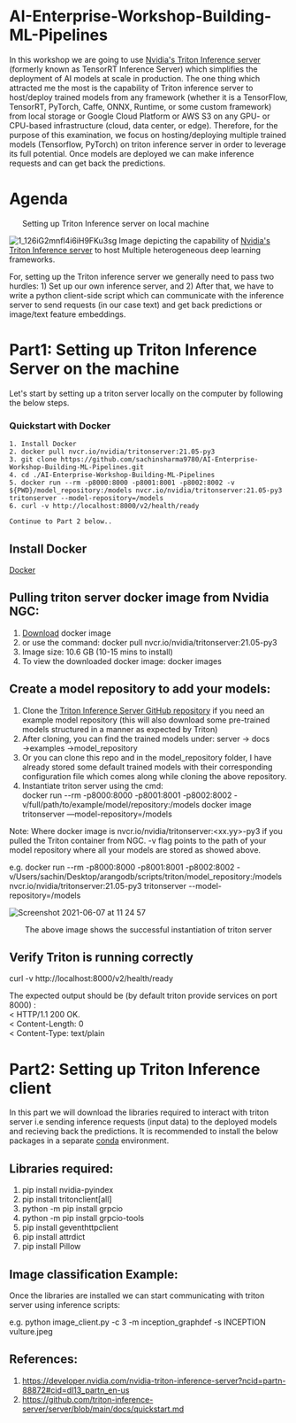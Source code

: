 # AI-Enterprise-Workshop-Building-ML-Pipelines
In this workshop we are going to use [Nvidia's Triton Inference server](https://developer.nvidia.com/nvidia-triton-inference-server?ncid=partn-88872#cid=dl13_partn_en-us) (formerly known as TensorRT Inference Server) 
which simplifies the deployment of AI models at scale in production. The one thing which attracted me the most is the capability of Triton inference server to host/deploy trained models from any framework (whether it is a TensorFlow, TensorRT, PyTorch, Caffe, ONNX, Runtime, or some custom framework) from local storage or Google Cloud Platform or AWS S3 on any GPU- or CPU-based infrastructure (cloud, data center, or edge). Therefore, for the purpose of this examination, we focus on hosting/deploying multiple trained models (Tensorflow, PyTorch) on triton inference server in order to leverage its full potential. Once models are deployed we can make inference requests and can get back the predictions. 

# Agenda
<ul> Setting up Triton Inference server on local machine </ul>



![1_126iG2mnfl4i6iH9FKu3sg](https://user-images.githubusercontent.com/40523048/120965914-c4a98380-c765-11eb-86f0-eb2ce2574e97.png)
Image depicting the capability of [Nvidia's Triton Inference server](https://developer.nvidia.com/nvidia-triton-inference-server?ncid=partn-88872#cid=dl13_partn_en-us) to host Multiple heterogeneous deep learning frameworks.

For, setting up the Triton inference server we generally need to pass two hurdles: 1) Set up our own inference server, and 2) After that, we have to write a python client-side script which can communicate with the inference server to send requests (in our case text) and get back predictions or image/text feature embeddings.

# Part1: Setting up Triton Inference Server on the machine
Let's start by setting up a triton server locally on the computer by following the below steps.

### Quickstart with Docker
```
1. Install Docker
2. docker pull nvcr.io/nvidia/tritonserver:21.05-py3
3. git clone https://github.com/sachinsharma9780/AI-Enterprise-Workshop-Building-ML-Pipelines.git
4. cd ./AI-Enterprise-Workshop-Building-ML-Pipelines
5. docker run --rm -p8000:8000 -p8001:8001 -p8002:8002 -v ${PWD}/model_repository:/models nvcr.io/nvidia/tritonserver:21.05-py3 tritonserver --model-repository=/models
6. curl -v http://localhost:8000/v2/health/ready

Continue to Part 2 below..
```

## Install Docker
[Docker](https://docs.docker.com/get-docker/)

## Pulling triton server docker image from Nvidia NGC:
1. [Download](https://ngc.nvidia.com/catalog/containers/nvidia:tritonserver/) docker image
2. or use the command: docker pull nvcr.io/nvidia/tritonserver:21.05-py3
3. Image size: 10.6 GB (10-15 mins to install) 
4. To view the downloaded docker image: docker images

## Create a model repository to add your models:
1. Clone the [Triton Inference Server GitHub repository](https://github.com/triton-inference-server/server.git
) if you need an example model repository (this will also download some pre-trained models structured in a manner as expected by Triton)
2. After cloning, you can find the trained models under: server → docs →examples →model_repository
3. Or you can clone this repo and in the model_repository folder, I have already stored some default trained models with their corresponding configuration file which comes along while cloning the above repository.
4. Instantiate triton server using the cmd: </br>
docker run --rm -p8000:8000 -p8001:8001 -p8002:8002 -v/full/path/to/example/model/repository:/models docker image tritonserver —model-repository=/models

Note: Where docker image is nvcr.io/nvidia/tritonserver:<xx.yy>-py3 if you pulled the Triton container from NGC. -v flag points to the path of your model repository where all your models are stored as showed above.

e.g. docker run  --rm -p8000:8000 -p8001:8001 -p8002:8002 -v/Users/sachin/Desktop/arangodb/scripts/triton/model_repository:/models nvcr.io/nvidia/tritonserver:21.05-py3 tritonserver --model-repository=/models 


![Screenshot 2021-06-07 at 11 24 57](https://user-images.githubusercontent.com/40523048/120992588-0ac11000-c783-11eb-8fdb-43404f52f97b.png)
<center>The above image shows the successful instantiation of triton server</center>

## Verify Triton is running correctly

curl -v http://localhost:8000/v2/health/ready

The expected output should be (by default triton provide services on port 8000) : <br/>
< HTTP/1.1 200 OK. <br/>
< Content-Length: 0 <br/>
< Content-Type: text/plain <br/>


# Part2: Setting up Triton Inference client
In this part we will download the libraries required to interact with triton server i.e sending inference requests (input data) to the deployed models and recieving back the predictions.
It is recommended to install the below packages in a separate [conda](https://docs.conda.io/projects/conda/en/latest/index.html) environment.
## Libraries required:
  1. pip install nvidia-pyindex
  2. pip install tritonclient[all]
  3. python -m pip install grpcio
  4. python -m pip install grpcio-tools
  5. pip install geventhttpclient
  6. pip install attrdict
  7. pip install Pillow

## Image classification Example:
Once the libraries are installed we can start communicating with triton server using inference scripts:

e.g. python image_client.py -c 3  -m inception_graphdef -s INCEPTION vulture.jpeg

## References:
1. https://developer.nvidia.com/nvidia-triton-inference-server?ncid=partn-88872#cid=dl13_partn_en-us
2. https://github.com/triton-inference-server/server/blob/main/docs/quickstart.md

